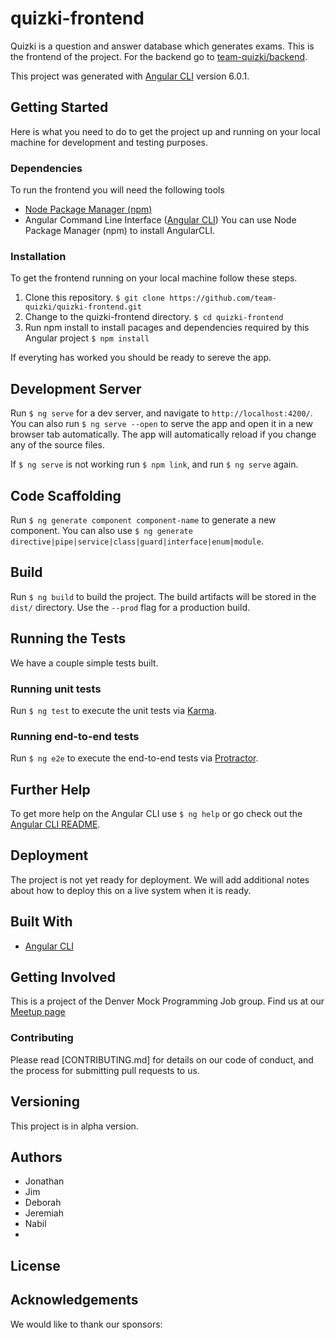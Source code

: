 # quizki-frontend
Quizki is a question and answer database which generates exams. This is the frontend of the project. For the backend go to [team-quizki/backend](https://github.com/team-quizki/quizki-backend).

This project was generated with [Angular CLI](https://cli.angular.io/) version 6.0.1.

## Getting Started
Here is what you need to do to get the project up and running on your local machine for development and testing purposes.

### Dependencies
To run the frontend you will need the following tools
* [Node Package Manager (npm)](https://www.npmjs.com/) 
* Angular Command Line Interface ([Angular CLI](https://cli.angular.io/))
You can use Node Package Manager (npm) to install AngularCLI.

### Installation
To get the frontend running on your local machine follow these steps.
  1. Clone this repository. `$ git clone https://github.com/team-quizki/quizki-frontend.git`
  2. Change to the quizki-frontend directory. `$ cd quizki-frontend`
  3. Run npm install to install pacages and dependencies required by this Angular project `$ npm install`

If everyting has worked you should be ready to sereve the app.

## Development Server

Run `$ ng serve` for a dev server, and navigate to `http://localhost:4200/`. You can also run `$ ng serve --open` to serve the app and open it in a new browser tab automatically. The app will automatically reload if you change any of the source files.

If `$ ng serve` is not working run `$ npm link`, and run `$ ng serve` again.

## Code Scaffolding

Run `$ ng generate component component-name` to generate a new component. You can also use `$ ng generate directive|pipe|service|class|guard|interface|enum|module`.

## Build

Run `$ ng build` to build the project. The build artifacts will be stored in the `dist/` directory. Use the `--prod` flag for a production build.

## Running the Tests

We have a couple simple tests built.

### Running unit tests

Run `$ ng test` to execute the unit tests via [Karma](https://karma-runner.github.io).

### Running end-to-end tests

Run `$ ng e2e` to execute the end-to-end tests via [Protractor](http://www.protractortest.org/).

## Further Help

To get more help on the Angular CLI use `$ ng help` or go check out the [Angular CLI README](https://github.com/angular/angular-cli/blob/master/README.md).

## Deployment

The project is not yet ready for deployment. We will add additional notes about how to deploy this on a live system when it is ready.

## Built With
* [Angular CLI](https://cli.angular.io/)

## Getting Involved

This is a project of the Denver Mock Programming Job group. Find us at our [Meetup page](https://www.meetup.com/Denver-Mock-Programming-Job-Meetup/)

### Contributing
Please read [CONTRIBUTING.md] for details on our code of conduct, and the process for submitting pull requests to us.

## Versioning

This project is in alpha version.

## Authors

* Jonathan
* Jim
* Deborah
* Jeremiah
* Nabil
* 

## License



## Acknowledgements

We would like to thank our sponsors:
